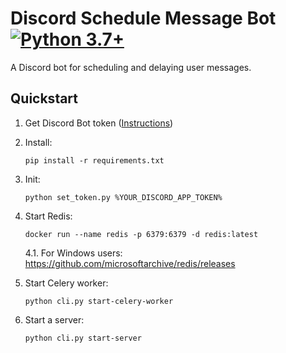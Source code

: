 # Discord Schedule Message Bot  [![Python 3.7+](https://img.shields.io/badge/python-3.7+-blue.svg)](https://www.python.org/downloads/release/python-370/)
A Discord bot for scheduling and delaying user messages.
## Quickstart
1. Get Discord Bot token ([Instructions](https://www.writebots.com/discord-bot-token/))

1. Install:
    ```shell script
    pip install -r requirements.txt
    ```

1. Init:
    ```shell script
    python set_token.py %YOUR_DISCORD_APP_TOKEN%
    ```
   
1. Start Redis:
    ```shell script
    docker run --name redis -p 6379:6379 -d redis:latest
    ```

    4.1. For Windows users: https://github.com/microsoftarchive/redis/releases
   
1. Start Celery worker:
    ```shell script
    python cli.py start-celery-worker
    ```

1. Start a server:
    ```shell script
    python cli.py start-server
    ```
